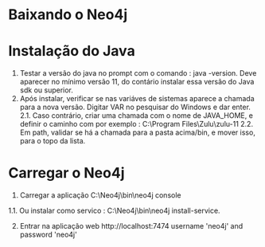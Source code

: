 # Baixando o Neo4j


# Instalação do Java
1. Testar a versão do java no prompt com o comando : java -version. Deve aparecer no mínimo versão 11, do contário instalar essa versão do Java sdk ou superior.
2. Após instalar, verificar se nas variáves de sistemas aparece a chamada para a nova versão. Digitar VAR no pesquisar do Windows e dar enter.
   2.1. Caso contrário, criar uma chamada com o nome de JAVA_HOME, e definir o caminho com por exemplo : C:\Program Files\Zulu\zulu-11
   2.2. Em path, validar se há a chamada para a pasta acima/bin, e mover isso, para o topo da lista.

# Carregar o Neo4j
1. Carregar a aplicação
C:\Neo4j\bin\neo4j console

 1.1. Ou instalar como servico :
C:\Neo4j\bin\neo4j install-service.

2. Entrar na aplicação web
http://localhost:7474
username 'neo4j' and password 'neo4j'
